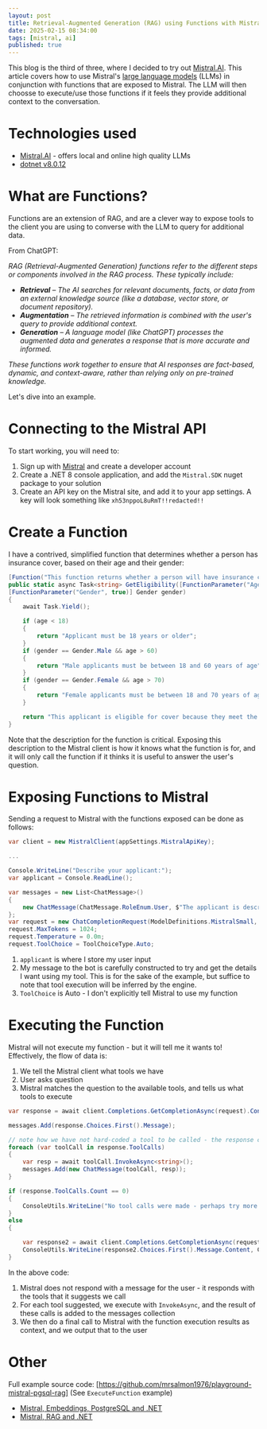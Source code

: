 ```yaml
---
layout: post
title: Retrieval-Augmented Generation (RAG) using Functions with Mistral and .NET
date: 2025-02-15 08:34:00
tags: [mistral, ai]
published: true
---
```


This blog is the third of three, where I decided to try out [Mistral.AI](https://mistral.ai). This article covers how to use Mistral's [large language models](https://mistral.ai/technology/#models) (LLMs) in conjunction with functions that are exposed to Mistral.  The LLM will then choosse to execute/use those functions if it feels they provide additional context to the conversation.

# Technologies used

- [Mistral.AI](https://mistral.ai/technology/#models) - offers local and online high quality LLMs 
- [dotnet v8.0.12](https://dotnet.microsoft.com/en-us/download) 

# What are Functions?

Functions are an extension of RAG, and are a clever way to expose tools to the client you are using to converse with the LLM to query for additional data.

From ChatGPT: 

*RAG (Retrieval-Augmented Generation) functions refer to the different steps or components involved in the RAG process. These typically include:*

 - ***Retrieval** – The AI searches for relevant documents, facts, or data from an external knowledge source (like a database, vector store, or document repository).*
 - ***Augmentation** – The retrieved information is combined with the user's query to provide additional context.*
 - ***Generation** – A language model (like ChatGPT) processes the augmented data and generates a response that is more accurate and informed.*
  
*These functions work together to ensure that AI responses are fact-based, dynamic, and context-aware, rather than relying only on pre-trained knowledge.*

Let's dive into an example.

# Connecting to the Mistral API

To start working, you will need to:

1. Sign up with [Mistral](https://mistral.ai/) and create a developer account
2. Create a .NET 8 console application, and add the `Mistral.SDK` nuget package to your solution
3. Create an API key on the Mistral site, and add it to your app settings.  A key will look something like `xh53nppoL8uRmT!!redacted!!`

# Create a Function

I have a contrived, simplified function that determines whether a person has insurance cover, based on their age and their gender:

```csharp
[Function("This function returns whether a person will have insurance coverage, based on their age and gender")]
public static async Task<string> GetEligibility([FunctionParameter("Age of applicant", true)] int age,
[FunctionParameter("Gender", true)] Gender gender)
{
    await Task.Yield();

    if (age < 18)
    {
        return "Applicant must be 18 years or older";
    }
    if (gender == Gender.Male && age > 60)
    {
        return "Male applicants must be between 18 and 60 years of age";
    }
    if (gender == Gender.Female && age > 70)
    {
        return "Female applicants must be between 18 and 70 years of age";
    }

    return "This applicant is eligible for cover because they meet the age and gender criteria.";
}
```

Note that the description for the function is critical.  Exposing this description to the Mistral client is how it knows what the function is for, and it will only call the function if it thinks it is useful to answer the user's question.

# Exposing Functions to Mistral

Sending a request to Mistral with the functions exposed can be done as follows:

```csharp
var client = new MistralClient(appSettings.MistralApiKey);

...

Console.WriteLine("Describe your applicant:");
var applicant = Console.ReadLine();

var messages = new List<ChatMessage>()
{
    new ChatMessage(ChatMessage.RoleEnum.User, $"The applicant is described as \"{applicant}\" - are they eligible for insurance cover?  Please provide the reason for the decision.")
};
var request = new ChatCompletionRequest(ModelDefinitions.MistralSmall, messages);
request.MaxTokens = 1024;
request.Temperature = 0.0m;
request.ToolChoice = ToolChoiceType.Auto;
```

1. `applicant` is where I store my user input
2. My message to the bot is carefully constructed to try and get the details I want using my tool.  This is for the sake of the example, but suffice to note that tool execution will be inferred by the engine.
3. `ToolChoice` is Auto - I don't explicitly tell Mistral to use my function

# Executing the Function 

Mistral will not execute my function - but it will tell me it wants to!  Effectively, the flow of data is:

1. We tell the Mistral client what tools we have
2. User asks question
3. Mistral matches the question to the available tools, and tells us what tools to execute

```csharp
var response = await client.Completions.GetCompletionAsync(request).ConfigureAwait(false);

messages.Add(response.Choices.First().Message);

// note how we have not hard-coded a tool to be called - the response contains data telling us that we should
foreach (var toolCall in response.ToolCalls)
{
    var resp = await toolCall.InvokeAsync<string>();
    messages.Add(new ChatMessage(toolCall, resp));
}

if (response.ToolCalls.Count == 0)
{
    ConsoleUtils.WriteLine("No tool calls were made - perhaps try more detail.", ConsoleColor.Red);
}
else
{

    var response2 = await client.Completions.GetCompletionAsync(request).ConfigureAwait(false);
    ConsoleUtils.WriteLine(response2.Choices.First().Message.Content, ConsoleColor.Green);
}
```

In the above code:

1. Mistral does not respond with a message for the user - it responds with the tools that it suggests we call
2. For each tool suggested, we execute with `InvokeAsync`, and the result of these calls is added to the messages collection
3. We then do a final call to Mistral with the function execution results as context, and we output that to the user

# Other

Full example source code: [https://github.com/mrsalmon1976/playground-mistral-pgsql-rag] (See `ExecuteFunction` example)

- [Mistral, Embeddings, PostgreSQL and .NET](https://software.safish.com/2025-02-15-mistral-embeddings-with-postgresql/) 
- [Mistral, RAG and .NET](https://software.safish.com/2025-02-15-mistral-rag/)
